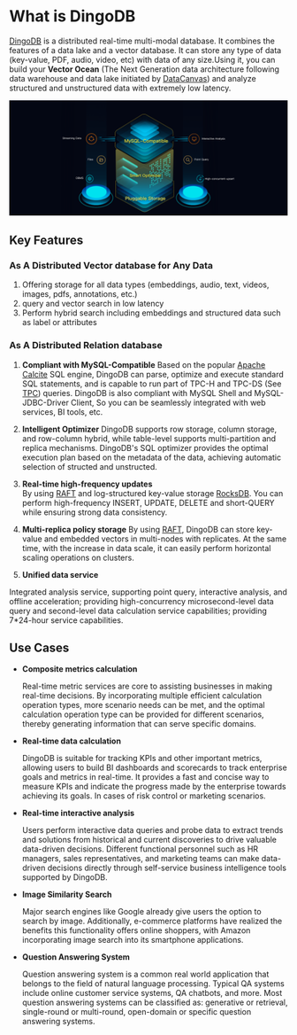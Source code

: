 # What is DingoDB

[DingoDB](https://github.com/dingodb/dingo) is a distributed real-time multi-modal database. It combines the features of a data lake and a vector database. It can store any type of data (key-value, PDF, audio, video, etc) with data of any size.Using it, you can build your **Vector Ocean** (The Next Generation data architecture following data warehouse and data lake initiated by [DataCanvas](https://www.datacanvas.com/)) and analyze structured and unstructured data with extremely low latency.

![Dingo stack](../images/dingo_stack.png)

## Key Features

### As A Distributed Vector database for Any Data

1. Offering storage for all data types (embeddings, audio, text, videos, images, pdfs, annotations, etc.)
2. query and vector search in low latency 
3. Perform hybrid search including embeddings and structured data such as label or attributes

### As A Distributed Relation database


1. **Compliant with MySQL-Compatible**
   Based on the popular [Apache Calcite](https://calcite.apache.org/) SQL engine, DingoDB can parse, optimize and
   execute standard SQL statements, and is capable to run part of TPC-H and TPC-DS (See [TPC](http://www.tpc.org/))
   queries. DingoDB is also compliant with MySQL Shell and MySQL-JDBC-Driver Client, So you can be seamlessly integrated with web services, BI tools, etc.

2. **Intelligent Optimizer**
   DingoDB supports row storage, column storage, and row-column hybrid, while table-level supports multi-partition and 
   replica mechanisms. DingoDB's SQL optimizer provides the optimal execution plan based on the metadata of the data, 
   achieving automatic selection of structed and unstructed.

3. **Real-time high-frequency updates**  
   By using [RAFT](https://raft.github.io/) and log-structured key-value storage [RocksDB](https://rocksdb.org/). You can perform high-frequency INSERT, UPDATE, DELETE and short-QUERY while ensuring strong data consistency.  

4. **Multi-replica policy storage**
   By using [RAFT](https://raft.github.io/), DingoDB can store key-value and embedded vectors in multi-nodes with replicates. At the same time, with the increase in data scale, it can easily perform horizontal scaling operations on clusters.

5.  **Unified data service**
   
   Integrated analysis service, supporting point query, interactive analysis, and offline acceleration; providing 
   high-concurrency microsecond-level data query and second-level data calculation service capabilities; providing 
   7*24-hour service capabilities.


## Use Cases

- **Composite metrics calculation**
   
    Real-time metric services are core to assisting businesses in making real-time decisions. By incorporating multiple efficient calculation operation types, more scenario needs can be met, and the optimal calculation operation type can be provided for different scenarios, thereby generating information that can serve specific domains.

- **Real-time data calculation**
   
    DingoDB is suitable for tracking KPIs and other important metrics, allowing users to build BI dashboards and scorecards to track enterprise goals and metrics in real-time. It provides a fast and concise way to measure KPIs and indicate the progress made by the enterprise towards achieving its goals. In cases of risk control or marketing scenarios.

- **Real-time interactive analysis**

  Users perform interactive data queries and probe data to extract trends and solutions from historical and current discoveries to drive valuable data-driven decisions. Different functional personnel such as HR managers, sales representatives, and marketing teams can make data-driven decisions directly through self-service business intelligence tools supported by DingoDB.

- **Image Similarity Search**

  Major search engines like Google already give users the option to search by image. Additionally, e-commerce platforms have realized the benefits this functionality offers online shoppers, with Amazon incorporating image search into its smartphone applications.

- **Question Answering System**

   Question answering system is a common real world application that belongs to the field of natural language processing. Typical QA systems include online customer service systems, QA chatbots, and more. Most question answering systems can be classified as: generative or retrieval, single-round or multi-round, open-domain or specific question answering systems.